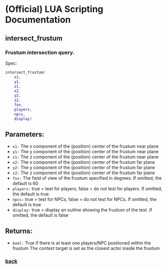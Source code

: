 
# (Official) LUA Scripting Documentation

## intersect_frustum

### Frustum intersection query.

Spec:
```lua
intersect_frustum(
	x1,
	y1,
	z1,
	x2,
	y2,
	z2,
	fov,
	players,
	npcs,
	display)
```
## Parameters:
- `x1:` The x component of the (position) center of the frustum near plane
- `y1:` The y component of the (position) center of the frustum near plane
- `z1:` The z component of the (position) center of the frustum near plane
- `x2:` The x component of the (position) center of the frustum far plane
- `y2:` The y component of the (position) center of the frustum far plane
- `z2:` The z component of the (position) center of the frustum far plane
- `fov:` The field of view of the frustum specified in degrees. If omitted, the default is 60
- `players:` true = test for players, false = do not test for players. If omitted, the default is true
- `npcs:` true = test for NPCs, false = do not test for NPCs. If omitted, the default is true
- `display:` true = display an outline showing the frustum of the test. If omitted, the default is false
## Returns:
- `bool:` True if there is at least one players/NPC positioned within the frustum
The context target is set as the closest actor inside the frustum
### [back](../other)
